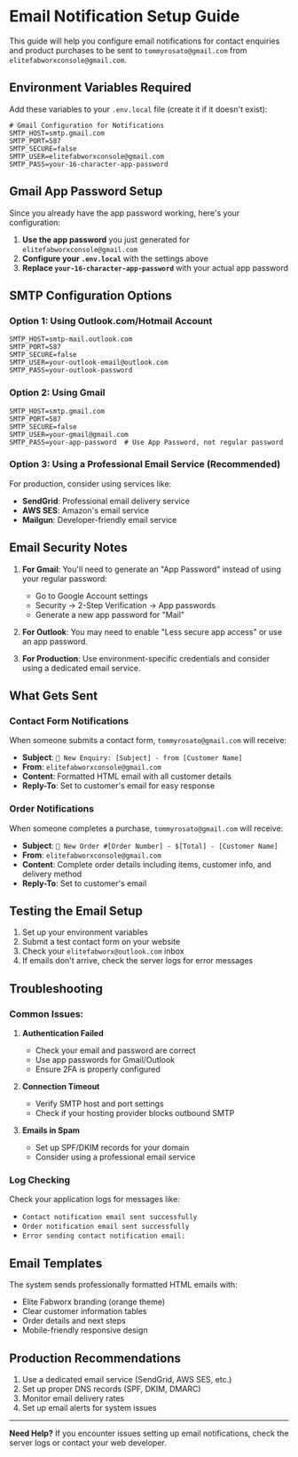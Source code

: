 # Email Notification Setup Guide

This guide will help you configure email notifications for contact enquiries and product purchases to be sent to `tommyrosato@gmail.com` from `elitefabworxconsole@gmail.com`.

## Environment Variables Required

Add these variables to your `.env.local` file (create it if it doesn't exist):

```env
# Gmail Configuration for Notifications
SMTP_HOST=smtp.gmail.com
SMTP_PORT=587
SMTP_SECURE=false
SMTP_USER=elitefabworxconsole@gmail.com
SMTP_PASS=your-16-character-app-password
```

## Gmail App Password Setup

Since you already have the app password working, here's your configuration:

1. **Use the app password** you just generated for `elitefabworxconsole@gmail.com`
2. **Configure your `.env.local`** with the settings above
3. **Replace `your-16-character-app-password`** with your actual app password

## SMTP Configuration Options

### Option 1: Using Outlook.com/Hotmail Account
```env
SMTP_HOST=smtp-mail.outlook.com
SMTP_PORT=587
SMTP_SECURE=false
SMTP_USER=your-outlook-email@outlook.com
SMTP_PASS=your-outlook-password
```

### Option 2: Using Gmail
```env
SMTP_HOST=smtp.gmail.com
SMTP_PORT=587
SMTP_SECURE=false
SMTP_USER=your-gmail@gmail.com
SMTP_PASS=your-app-password  # Use App Password, not regular password
```

### Option 3: Using a Professional Email Service (Recommended)
For production, consider using services like:
- **SendGrid**: Professional email delivery service
- **AWS SES**: Amazon's email service
- **Mailgun**: Developer-friendly email service

## Email Security Notes

1. **For Gmail**: You'll need to generate an "App Password" instead of using your regular password:
   - Go to Google Account settings
   - Security → 2-Step Verification → App passwords
   - Generate a new app password for "Mail"

2. **For Outlook**: You may need to enable "Less secure app access" or use an app password.

3. **For Production**: Use environment-specific credentials and consider using a dedicated email service.

## What Gets Sent

### Contact Form Notifications
When someone submits a contact form, `tommyrosato@gmail.com` will receive:
- **Subject**: `🔧 New Enquiry: [Subject] - from [Customer Name]`
- **From**: `elitefabworxconsole@gmail.com`
- **Content**: Formatted HTML email with all customer details
- **Reply-To**: Set to customer's email for easy response

### Order Notifications  
When someone completes a purchase, `tommyrosato@gmail.com` will receive:
- **Subject**: `🛒 New Order #[Order Number] - $[Total] - [Customer Name]`
- **From**: `elitefabworxconsole@gmail.com`
- **Content**: Complete order details including items, customer info, and delivery method
- **Reply-To**: Set to customer's email

## Testing the Email Setup

1. Set up your environment variables
2. Submit a test contact form on your website
3. Check your `elitefabworx@outlook.com` inbox
4. If emails don't arrive, check the server logs for error messages

## Troubleshooting

### Common Issues:

1. **Authentication Failed**
   - Check your email and password are correct
   - Use app passwords for Gmail/Outlook
   - Ensure 2FA is properly configured

2. **Connection Timeout**
   - Verify SMTP host and port settings
   - Check if your hosting provider blocks outbound SMTP

3. **Emails in Spam**
   - Set up SPF/DKIM records for your domain
   - Consider using a professional email service

### Log Checking
Check your application logs for messages like:
- `Contact notification email sent successfully`
- `Order notification email sent successfully` 
- `Error sending contact notification email:`

## Email Templates

The system sends professionally formatted HTML emails with:
- Elite Fabworx branding (orange theme)
- Clear customer information tables
- Order details and next steps
- Mobile-friendly responsive design

## Production Recommendations

1. Use a dedicated email service (SendGrid, AWS SES, etc.)
2. Set up proper DNS records (SPF, DKIM, DMARC)
3. Monitor email delivery rates
4. Set up email alerts for system issues

---

**Need Help?** If you encounter issues setting up email notifications, check the server logs or contact your web developer. 